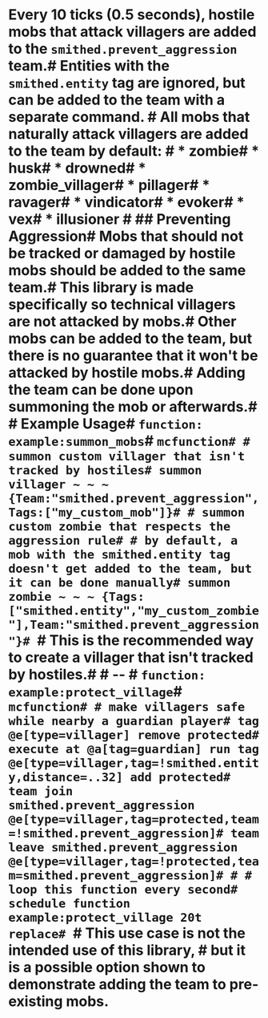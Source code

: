 # Every 10 ticks (0.5 seconds), hostile mobs that attack villagers are added to the `smithed.prevent_aggression` team.# Entities with the `smithed.entity` tag are ignored, but can be added to the team with a separate command.  # All mobs that naturally attack villagers are added to the team by default:  # * zombie# * husk# * drowned# * zombie_villager# * pillager# * ravager# * vindicator# * evoker# * vex# * illusioner  # ## Preventing Aggression# Mobs that should not be tracked or damaged by hostile mobs should be added to the same team.# This library is made specifically so technical villagers are not attacked by mobs.# Other mobs can be added to the team, but there is no guarantee that it won't be attacked by hostile mobs.# Adding the team can be done upon summoning the mob or afterwards.# # Example Usage# `function: example:summon_mobs`# ```mcfunction# # summon custom villager that isn't tracked by hostiles# summon villager ~ ~ ~ {Team:"smithed.prevent_aggression",Tags:["my_custom_mob"]}# # summon custom zombie that respects the aggression rule# # by default, a mob with the smithed.entity tag doesn't get added to the team, but it can be done manually# summon zombie ~ ~ ~ {Tags:["smithed.entity","my_custom_zombie"],Team:"smithed.prevent_aggression"}# ```# This is the recommended way to create a villager that isn't tracked by hostiles.# # --  # `function: example:protect_village`# ```mcfunction# # make villagers safe while nearby a guardian player# tag @e[type=villager] remove protected# execute at @a[tag=guardian] run tag @e[type=villager,tag=!smithed.entity,distance=..32] add protected# team join smithed.prevent_aggression @e[type=villager,tag=protected,team=!smithed.prevent_aggression]# team leave smithed.prevent_aggression @e[type=villager,tag=!protected,team=smithed.prevent_aggression]# # # loop this function every second# schedule function example:protect_village 20t replace# ```# This use case is not the intended use of this library, # but it is a possible option shown to demonstrate adding the team to pre-existing mobs.